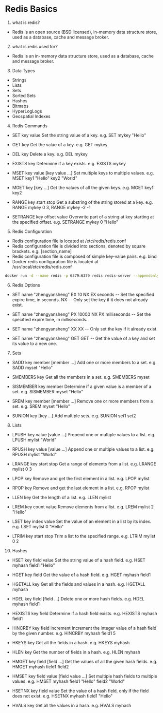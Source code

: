 # Redis Basics

1. what is redis?
- Redis is an open source (BSD licensed), in-memory data structure store, used as a database, cache and message broker.

2. what is redis used for?
- Redis is an in-memory data structure store, used as a database, cache and message broker.

3. Data Types
- Strings
- Lists
- Sets  
- Sorted Sets
- Hashes
- Bitmaps
- HyperLogLogs
- Geospatial Indexes

4. Redis Commands
- SET key value
 Set the string value of a key. e.g. SET mykey "Hello"

- GET key
  Get the value of a key. e.g. GET mykey

- DEL key
  Delete a key. e.g. DEL mykey

- EXISTS key
  Determine if a key exists. e.g. EXISTS mykey

- MSET key value [key value ...]
  Set multiple keys to multiple values. e.g. MSET key1 "Hello" key2 "World"

- MGET key [key ...]
  Get the values of all the given keys. e.g. MGET key1 key2

- RANGE key start stop
  Get a substring of the string stored at a key. e.g. RANGE mykey 0 3, RANGE mykey -2 -1

- SETRANGE key offset value
  Overwrite part of a string at key starting at the specified offset. e.g. SETRANGE mykey 0 "Hello"


5. Redis Configuration
- Redis configuration file is located at /etc/redis/redis.conf
- Redis configuration file is divided into sections, denoted by square brackets. e.g. [section_name]
- Redis configuration file is composed of simple key-value pairs. e.g. bind
- Docker redis configuration file is located at /usr/local/etc/redis/redis.conf
```bash
docker run -d --name redis -p 6379:6379 redis redis-server --appendonly yes -v /Users/zhengyansheng/redis/redis.conf:/usr/local/etc/redis/redis.conf
```

6. Redis Options
- SET name "zhengyansheng" EX 10 NX
  EX seconds -- Set the specified expire time, in seconds. 
  NX -- Only set the key if it does not already exist.

- SET name "zhengyansheng" PX 10000 NX
  PX milliseconds -- Set the specified expire time, in milliseconds. 

- SET name "zhengyansheng" XX
  XX -- Only set the key if it already exist.

- SET name "zhengyansheng" GET
  GET -- Get the value of a key and set its value to a new one.

7. Sets
- SADD key member [member ...]
  Add one or more members to a set. e.g. SADD myset "Hello"

- SMEMBERS key
  Get all the members in a set. e.g. SMEMBERS myset

- SISMEMBER key member
  Determine if a given value is a member of a set. e.g. SISMEMBER myset "Hello"

- SREM key member [member ...]
  Remove one or more members from a set. e.g. SREM myset "Hello"

- SUNION key [key ...]
  Add multiple sets. e.g. SUNION set1 set2

8. Lists
- LPUSH key value [value ...]
  Prepend one or multiple values to a list. e.g. LPUSH mylist "World"

- RPUSH key value [value ...]
  Append one or multiple values to a list. e.g. RPUSH mylist "World"

- LRANGE key start stop
  Get a range of elements from a list. e.g. LRANGE mylist 0 3

- LPOP key
  Remove and get the first element in a list. e.g. LPOP mylist

- RPOP key
  Remove and get the last element in a list. e.g. RPOP mylist

- LLEN key
  Get the length of a list. e.g. LLEN mylist

- LREM key count value
  Remove elements from a list. e.g. LREM mylist 2 "Hello"

- LSET key index value
  Set the value of an element in a list by its index. e.g. LSET mylist 0 "Hello"

- LTRIM key start stop
  Trim a list to the specified range. e.g. LTRIM mylist 0 2

 
10. Hashes
- HSET key field value
  Set the string value of a hash field. e.g. HSET myhash field1 "Hello"

- HGET key field
  Get the value of a hash field. e.g. HGET myhash field1

- HGETALL key
  Get all the fields and values in a hash. e.g. HGETALL myhash

- HDEL key field [field ...]
  Delete one or more hash fields. e.g. HDEL myhash field1

- HEXISTS key field
  Determine if a hash field exists. e.g. HEXISTS myhash field1

- HINCRBY key field increment
  Increment the integer value of a hash field by the given number. e.g. HINCRBY myhash field1 5

- HKEYS key
  Get all the fields in a hash. e.g. HKEYS myhash

- HLEN key
  Get the number of fields in a hash. e.g. HLEN myhash

- HMGET key field [field ...]
  Get the values of all the given hash fields. e.g. HMGET myhash field1 field2

- HMSET key field value [field value ...]
  Set multiple hash fields to multiple values. e.g. HMSET myhash field1 "Hello" field2 "World"

- HSETNX key field value
  Set the value of a hash field, only if the field does not exist. e.g. HSETNX myhash field1 "Hello"

- HVALS key
  Get all the values in a hash. e.g. HVALS myhash
